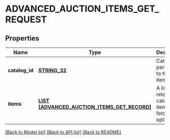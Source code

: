 # ADVANCED_AUCTION_ITEMS_GET_REQUEST

## Properties
Name | Type | Description | Notes
------------ | ------------- | ------------- | -------------
**catalog_id** | [**STRING_32**](STRING_32.md) | Catalog id pertaining to the retail item | [default to null]
**items** | [**LIST [ADVANCED_AUCTION_ITEMS_GET_RECORD]**](AdvancedAuctionItemsGetRecord.md) | A list of retail catalog items to fetch bid options for | [default to null]

[[Back to Model list]](../README.md#documentation-for-models) [[Back to API list]](../README.md#documentation-for-api-endpoints) [[Back to README]](../README.md)


